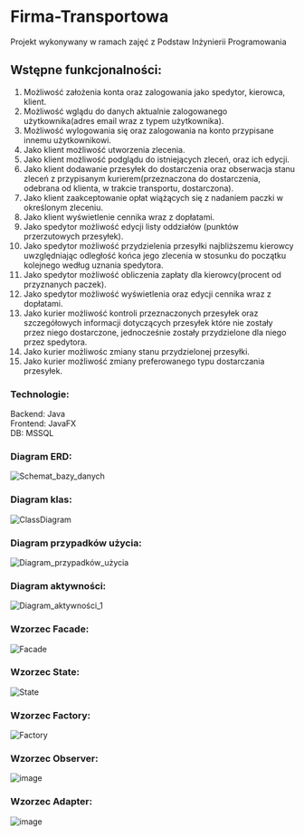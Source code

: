 # Firma-Transportowa
Projekt wykonywany w ramach zajęć z Podstaw Inżynierii Programowania

## Wstępne funkcjonalności: 
1.  Możliwość założenia konta oraz zalogowania jako spedytor, kierowca, klient.
2.  Możliwość wglądu do danych aktualnie zalogowanego użytkownika(adres email wraz z typem użytkownika).
3.  Możliwość wylogowania się oraz zalogowania na konto przypisane innemu użytkownikowi.
4.  Jako klient możliwość utworzenia zlecenia.
5.  Jako klient możliwość podglądu do istniejących zleceń, oraz ich edycji.
6.  Jako klient dodawanie przesyłek do dostarczenia oraz obserwacja stanu zleceń z przypisanym kurierem(przeznaczona do dostarczenia, odebrana od klienta, w trakcie transportu, dostarczona).
7.  Jako klient zaakceptowanie opłat wiążących się z nadaniem paczki w określonym zleceniu.
8.  Jako klient wyświetlenie cennika wraz z dopłatami.
9.  Jako spedytor możliwość edycji listy oddziałów (punktów przerzutowych przesyłek).
10. Jako spedytor możliwość przydzielenia przesyłki najbliższemu kierowcy uwzględniając odległość końca jego zlecenia w stosunku do początku kolejnego według uznania spedytora.
11. Jako spedytor możliwość obliczenia zapłaty dla kierowcy(procent od przyznanych paczek).
12. Jako spedytor możliwość wyświetlenia oraz edycji cennika wraz z dopłatami.
13. Jako kurier możliwość kontroli przeznaczonych przesyłek oraz szczegółowych informacji dotyczących przesyłek które nie zostały przez niego dostarczone, jednocześnie zostały przydzielone dla niego przez spedytora.
14. Jako kurier możliwośc zmiany stanu przydzielonej przesyłki.
15. Jako kurier możliwość zmiany preferowanego typu dostarczania przesyłek.

### Technologie:
Backend: Java<br/>
Frontend: JavaFX<br/>
DB: MSSQL

### Diagram ERD:
![Schemat_bazy_danych](https://user-images.githubusercontent.com/63128063/105821108-c3e43200-5fba-11eb-9196-fcdea7e5dfce.png)
### Diagram klas:
![ClassDiagram](https://user-images.githubusercontent.com/48603149/100749380-e277e380-33e4-11eb-9529-e77e3840c400.PNG)
### Diagram przypadków użycia:
![Diagram_przypadków_użycia](https://user-images.githubusercontent.com/48603149/100759532-004b4580-33f1-11eb-838c-5ce47d2cf8df.jpg)
### Diagram aktywności:
![Diagram_aktywności_1](https://user-images.githubusercontent.com/48603149/100757663-f0326680-33ee-11eb-9a80-70da7bbcd7c5.jpg)
### Wzorzec Facade:
![Facade](https://user-images.githubusercontent.com/63128063/105822957-e4ad8700-5fbc-11eb-852c-46652d8322ac.png)
### Wzorzec State:
![State](https://user-images.githubusercontent.com/63128063/105821647-600e3900-5fbb-11eb-9e76-ff5506af7a55.png)
### Wzorzec Factory:
![Factory](https://user-images.githubusercontent.com/63128063/105822201-14a85a80-5fbc-11eb-9be5-7f9483eebf08.png)
### Wzorzec Observer:
![image](https://user-images.githubusercontent.com/63128063/105822608-91d3cf80-5fbc-11eb-8ec5-4d3a55c82ff9.png)
### Wzorzec Adapter:
![image](https://user-images.githubusercontent.com/63128063/105830769-31e22680-5fc6-11eb-9aca-5fb5bd51b06a.png)
